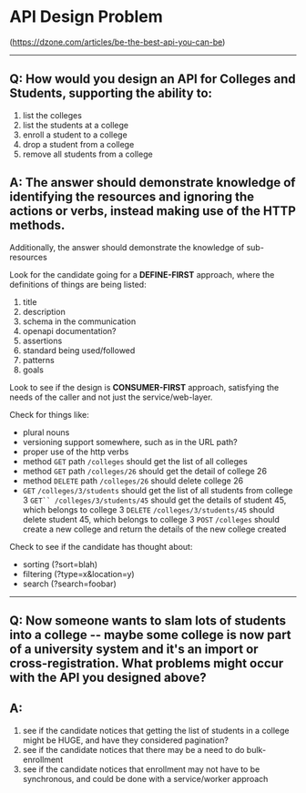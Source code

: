 
# API Design Problem
(https://dzone.com/articles/be-the-best-api-you-can-be)

---
## Q: How would you design an API for Colleges and Students, supporting the ability to:
1. list the colleges
2. list the students at a college
3. enroll a student to a college
4. drop a student from a college
5. remove all students from a college

## A: The answer should demonstrate knowledge of identifying the resources and ignoring the actions or verbs, instead making use of the HTTP methods.
Additionally, the answer should demonstrate the knowledge of sub-resources

Look for the candidate going for a **DEFINE-FIRST** approach, where the definitions of things are being listed:
1. title
2. description
3. schema in the communication
4. openapi documentation?
5. assertions
6. standard being used/followed
7. patterns
8. goals

Look to see if the design is **CONSUMER-FIRST** approach, satisfying the needs of the caller and not just the service/web-layer.

Check for things like:
* plural nouns
* versioning support somewhere, such as in the URL path?
* proper use of the http verbs
* method `GET` path `/colleges` should get the list of all colleges
* method `GET` path `/colleges/26` should get the detail of college 26
* method `DELETE` path `/colleges/26` should delete college 26
* `GET` `/colleges/3/students` should get the list of all students from college 3
`GET`` /colleges/3/students/45` should get the details of student 45, which belongs to college 3
`DELETE` `/colleges/3/students/45` should delete student 45, which belongs to college 3
`POST` `/colleges` should create a new college and return the details of the new college created

Check to see if the candidate has thought about:
* sorting (?sort=blah)
* filtering (?type=x&location=y)
* search (?search=foobar)

---

## Q: Now someone wants to slam lots of students into a college -- maybe some college is now part of a university system and it's an import or cross-registration. What problems might occur with the API you designed above?
## A: 

1. see if the candidate notices that getting the list of students in a college might be HUGE, and have they considered pagination?
2. see if the candidate notices that there may be a need to do bulk-enrollment
3. see if the candidate notices that enrollment may not have to be synchronous, and could be done with a service/worker approach
